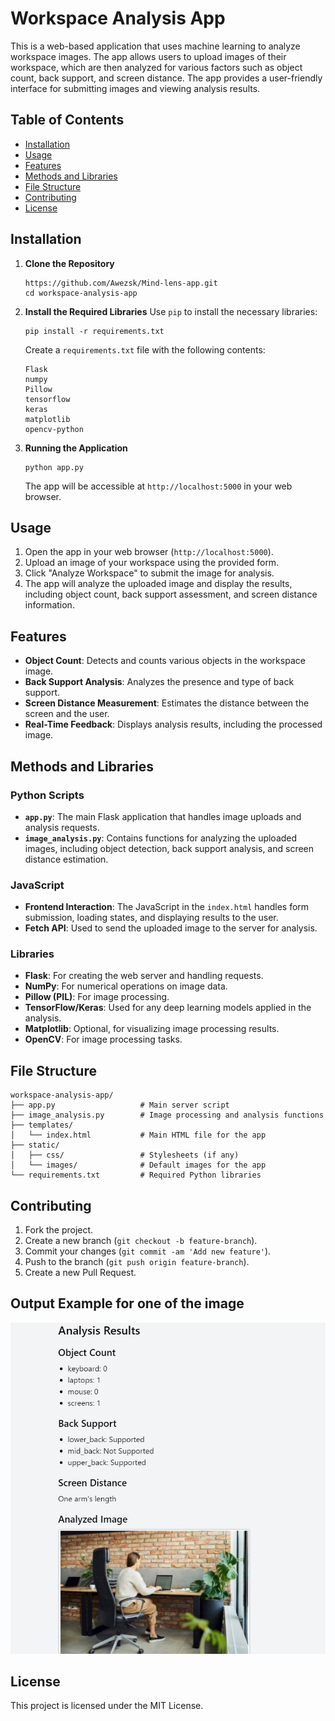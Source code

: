 
# Workspace Analysis App

This is a web-based application that uses machine learning to analyze workspace images. The app allows users to upload images of their workspace, which are then analyzed for various factors such as object count, back support, and screen distance. The app provides a user-friendly interface for submitting images and viewing analysis results.

## Table of Contents
- [Installation](#installation)
- [Usage](#usage)
- [Features](#features)
- [Methods and Libraries](#methods-and-libraries)
- [File Structure](#file-structure)
- [Contributing](#contributing)
- [License](#license)

## Installation

1. **Clone the Repository**
   ```
   https://github.com/Awezsk/Mind-lens-app.git
   cd workspace-analysis-app
   ```

2. **Install the Required Libraries**
   Use `pip` to install the necessary libraries:
   ```
   pip install -r requirements.txt
   ```
   Create a `requirements.txt` file with the following contents:
   ```
   Flask
   numpy
   Pillow
   tensorflow
   keras
   matplotlib
   opencv-python
   ```

3. **Running the Application**
   ```
   python app.py
   ```

   The app will be accessible at `http://localhost:5000` in your web browser.

## Usage

1. Open the app in your web browser (`http://localhost:5000`).
2. Upload an image of your workspace using the provided form.
3. Click "Analyze Workspace" to submit the image for analysis.
4. The app will analyze the uploaded image and display the results, including object count, back support assessment, and screen distance information.

## Features

- **Object Count**: Detects and counts various objects in the workspace image.
- **Back Support Analysis**: Analyzes the presence and type of back support.
- **Screen Distance Measurement**: Estimates the distance between the screen and the user.
- **Real-Time Feedback**: Displays analysis results, including the processed image.

## Methods and Libraries

### Python Scripts

- **`app.py`**: The main Flask application that handles image uploads and analysis requests.
- **`image_analysis.py`**: Contains functions for analyzing the uploaded images, including object detection, back support analysis, and screen distance estimation.

### JavaScript

- **Frontend Interaction**: The JavaScript in the `index.html` handles form submission, loading states, and displaying results to the user.
- **Fetch API**: Used to send the uploaded image to the server for analysis.

### Libraries

- **Flask**: For creating the web server and handling requests.
- **NumPy**: For numerical operations on image data.
- **Pillow (PIL)**: For image processing.
- **TensorFlow/Keras**: Used for any deep learning models applied in the analysis.
- **Matplotlib**: Optional, for visualizing image processing results.
- **OpenCV**: For image processing tasks.

## File Structure

```
workspace-analysis-app/
├── app.py                   # Main server script
├── image_analysis.py        # Image processing and analysis functions
├── templates/
│   └── index.html           # Main HTML file for the app
├── static/
│   ├── css/                 # Stylesheets (if any)
│   └── images/              # Default images for the app
└── requirements.txt         # Required Python libraries
```

## Contributing

1. Fork the project.
2. Create a new branch (`git checkout -b feature-branch`).
3. Commit your changes (`git commit -am 'Add new feature'`).
4. Push to the branch (`git push origin feature-branch`).
5. Create a new Pull Request.

## Output Example for one of the image
![Alt Text](assets/Example.jpg)

## License

This project is licensed under the MIT License.

